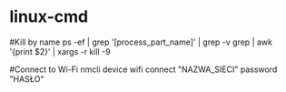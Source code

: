 # linux-cmd
#Kill by name
ps -ef | grep '[process_part_name]' | grep -v grep | awk '{print $2}' | xargs -r kill -9

#Connect to Wi-Fi
nmcli device wifi connect "NAZWA_SIECI" password "HASŁO"
